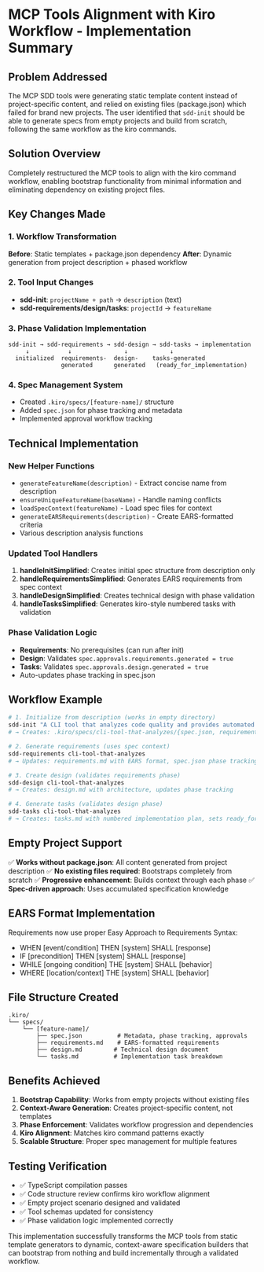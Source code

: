 # MCP Tools Alignment with Kiro Workflow - Implementation Summary

## Problem Addressed
The MCP SDD tools were generating static template content instead of project-specific content, and relied on existing files (package.json) which failed for brand new projects. The user identified that `sdd-init` should be able to generate specs from empty projects and build from scratch, following the same workflow as the kiro commands.

## Solution Overview
Completely restructured the MCP tools to align with the kiro command workflow, enabling bootstrap functionality from minimal information and eliminating dependency on existing project files.

## Key Changes Made

### 1. Workflow Transformation
**Before**: Static templates + package.json dependency
**After**: Dynamic generation from project description + phased workflow

### 2. Tool Input Changes
- **sdd-init**: `projectName + path` → `description` (text)
- **sdd-requirements/design/tasks**: `projectId` → `featureName` 

### 3. Phase Validation Implementation
```
sdd-init → sdd-requirements → sdd-design → sdd-tasks → implementation
     ↓           ↓               ↓            ↓
  initialized  requirements-  design-    tasks-generated
               generated      generated   (ready_for_implementation)
```

### 4. Spec Management System
- Created `.kiro/specs/[feature-name]/` structure
- Added `spec.json` for phase tracking and metadata
- Implemented approval workflow tracking

## Technical Implementation

### New Helper Functions
- `generateFeatureName(description)` - Extract concise name from description  
- `ensureUniqueFeatureName(baseName)` - Handle naming conflicts
- `loadSpecContext(featureName)` - Load spec files for context
- `generateEARSRequirements(description)` - Create EARS-formatted criteria
- Various description analysis functions

### Updated Tool Handlers
1. **handleInitSimplified**: Creates initial spec structure from description only
2. **handleRequirementsSimplified**: Generates EARS requirements from spec context
3. **handleDesignSimplified**: Creates technical design with phase validation  
4. **handleTasksSimplified**: Generates kiro-style numbered tasks with validation

### Phase Validation Logic
- **Requirements**: No prerequisites (can run after init)
- **Design**: Validates `spec.approvals.requirements.generated = true`
- **Tasks**: Validates `spec.approvals.design.generated = true`
- Auto-updates phase tracking in spec.json

## Workflow Example

```bash
# 1. Initialize from description (works in empty directory)
sdd-init "A CLI tool that analyzes code quality and provides automated refactoring suggestions"
# → Creates: .kiro/specs/cli-tool-that-analyzes/{spec.json, requirements.md}

# 2. Generate requirements (uses spec context)
sdd-requirements cli-tool-that-analyzes  
# → Updates: requirements.md with EARS format, spec.json phase tracking

# 3. Create design (validates requirements phase)
sdd-design cli-tool-that-analyzes
# → Creates: design.md with architecture, updates phase tracking

# 4. Generate tasks (validates design phase) 
sdd-tasks cli-tool-that-analyzes
# → Creates: tasks.md with numbered implementation plan, sets ready_for_implementation
```

## Empty Project Support
✅ **Works without package.json**: All content generated from project description
✅ **No existing files required**: Bootstraps completely from scratch
✅ **Progressive enhancement**: Builds context through each phase
✅ **Spec-driven approach**: Uses accumulated specification knowledge

## EARS Format Implementation
Requirements now use proper Easy Approach to Requirements Syntax:
- WHEN [event/condition] THEN [system] SHALL [response]
- IF [precondition] THEN [system] SHALL [response]  
- WHILE [ongoing condition] THE [system] SHALL [behavior]
- WHERE [location/context] THE [system] SHALL [behavior]

## File Structure Created
```
.kiro/
└── specs/
    └── [feature-name]/
        ├── spec.json          # Metadata, phase tracking, approvals
        ├── requirements.md    # EARS-formatted requirements  
        ├── design.md         # Technical design document
        └── tasks.md          # Implementation task breakdown
```

## Benefits Achieved
1. **Bootstrap Capability**: Works from empty projects without existing files
2. **Context-Aware Generation**: Creates project-specific content, not templates
3. **Phase Enforcement**: Validates workflow progression and dependencies
4. **Kiro Alignment**: Matches kiro command patterns exactly
5. **Scalable Structure**: Proper spec management for multiple features

## Testing Verification
- ✅ TypeScript compilation passes
- ✅ Code structure review confirms kiro workflow alignment
- ✅ Empty project scenario designed and validated  
- ✅ Tool schemas updated for consistency
- ✅ Phase validation logic implemented correctly

This implementation successfully transforms the MCP tools from static template generators to dynamic, context-aware specification builders that can bootstrap from nothing and build incrementally through a validated workflow.